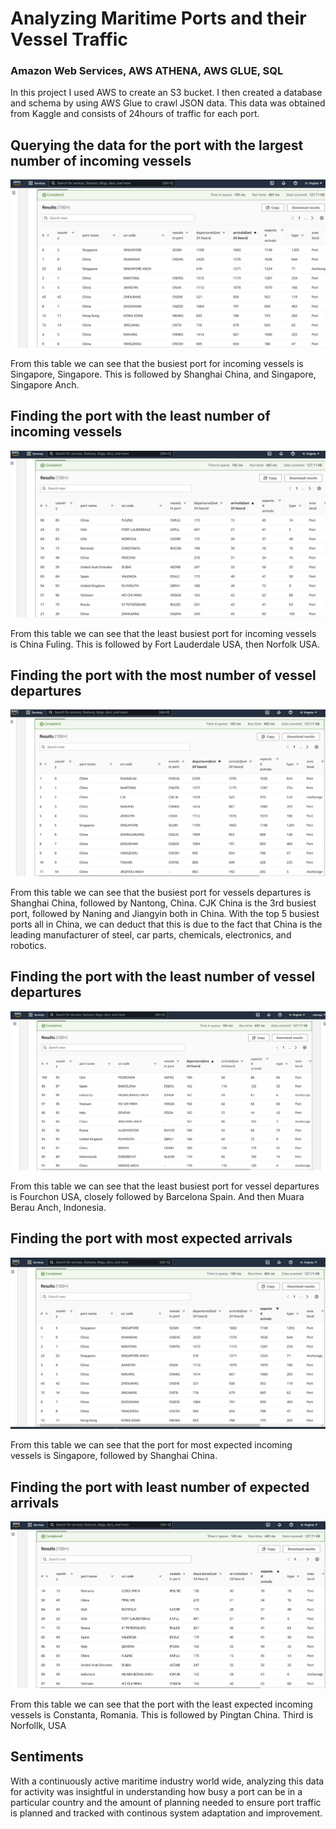 # Analyzing Maritime Ports and their Vessel Traffic 
### Amazon Web Services, AWS ATHENA, AWS GLUE, SQL


In this project I used AWS to create an S3 bucket. I then created a database and schema by using AWS Glue to crawl JSON data. This data was obtained from Kaggle and consists of 24hours of traffic for each port.


## Querying the data for the port with the largest number of incoming vessels


![alt text](https://github.com/Zi-Stonga/Maritime-Ports-AWS/blob/main/Images/Most_Arrivals.JPG)


From this table we can see that the busiest port for incoming vessels is Singapore, Singapore. This is followed by Shanghai China, and Singapore, Singapore Anch.


## Finding the port with the least number of incoming vessels

![alt text](https://github.com/Zi-Stonga/Maritime-Ports-AWS/blob/main/Images/Least_Arrivals.JPG)

From this table we can see that the least busiest port for incoming vessels is China Fuling. This is followed by Fort Lauderdale USA, then Norfolk USA.



## Finding the port with the most number of vessel departures
![alt text](https://github.com/Zi-Stonga/Maritime-Ports-AWS/blob/main/Images/Most_Depatures.JPG)

From this table we can see that the busiest port for vessels departures is Shanghai China, followed by Nantong, China. CJK China is the 3rd busiest port, followed by Naning and Jiangyin both in China. With the top 5 busiest ports all in China, we can deduct that this is due to the fact that China is the leading manufacturer of steel, car parts, chemicals, electronics, and robotics.


## Finding the port with the least number of vessel departures

![alt text](https://github.com/Zi-Stonga/Maritime-Ports-AWS/blob/main/Images/Least_Departures.JPG)

From this table we can see that the least busiest port for vessel departures is Fourchon USA, closely followed by Barcelona Spain. And then Muara Berau Anch, Indonesia.

## Finding the port with most expected arrivals
![alt text](https://github.com/Zi-Stonga/Maritime-Ports-AWS/blob/main/Images/Most_expected_arrivals.JPG)

From this table we can see that the port for most expected incoming vessels is Singapore, followed by Shanghai China.


## Finding the port with least number of expected arrivals
![alt text](https://github.com/Zi-Stonga/Maritime-Ports-AWS/blob/main/Images/least_expected_arrivals.JPG)


From this table we can see that the port with the least expected incoming vessels is Constanta, Romania. This is followed by Pingtan China. Third is Norfollk, USA

## Sentiments
With a continuously active maritime industry world wide, analyzing this data for activity was insightful in understanding how busy a port can be in a particular country and the amount of planning needed to ensure port traffic is planned and tracked with continous system adaptation and improvement.





